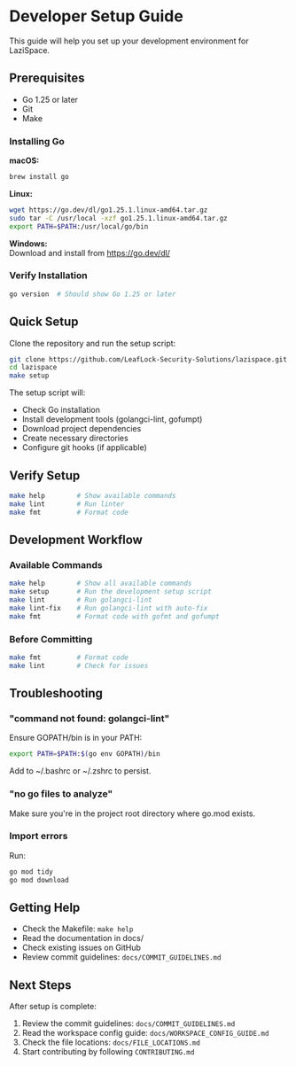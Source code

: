 # Developer Setup Guide

This guide will help you set up your development environment for LaziSpace.

## Prerequisites

- Go 1.25 or later
- Git
- Make

### Installing Go

**macOS:**
```bash
brew install go
```

**Linux:**
```bash
wget https://go.dev/dl/go1.25.1.linux-amd64.tar.gz
sudo tar -C /usr/local -xzf go1.25.1.linux-amd64.tar.gz
export PATH=$PATH:/usr/local/go/bin
```

**Windows:**  
Download and install from https://go.dev/dl/

### Verify Installation

```bash
go version  # Should show Go 1.25 or later
```

## Quick Setup

Clone the repository and run the setup script:

```bash
git clone https://github.com/LeafLock-Security-Solutions/lazispace.git
cd lazispace
make setup
```

The setup script will:
- Check Go installation
- Install development tools (golangci-lint, gofumpt)
- Download project dependencies
- Create necessary directories
- Configure git hooks (if applicable)

## Verify Setup

```bash
make help        # Show available commands
make lint        # Run linter
make fmt         # Format code
```

## Development Workflow

### Available Commands

```bash
make help        # Show all available commands
make setup       # Run the development setup script
make lint        # Run golangci-lint
make lint-fix    # Run golangci-lint with auto-fix
make fmt         # Format code with gofmt and gofumpt
```

### Before Committing

```bash
make fmt         # Format code
make lint        # Check for issues
```

## Troubleshooting

### "command not found: golangci-lint"

Ensure GOPATH/bin is in your PATH:

```bash
export PATH=$PATH:$(go env GOPATH)/bin
```

Add to ~/.bashrc or ~/.zshrc to persist.

### "no go files to analyze"

Make sure you're in the project root directory where go.mod exists.

### Import errors

Run:
```bash
go mod tidy
go mod download
```

## Getting Help

- Check the Makefile: `make help`
- Read the documentation in docs/
- Check existing issues on GitHub
- Review commit guidelines: `docs/COMMIT_GUIDELINES.md`

## Next Steps

After setup is complete:
1. Review the commit guidelines: `docs/COMMIT_GUIDELINES.md`
2. Read the workspace config guide: `docs/WORKSPACE_CONFIG_GUIDE.md`
3. Check the file locations: `docs/FILE_LOCATIONS.md`
4. Start contributing by following `CONTRIBUTING.md`

